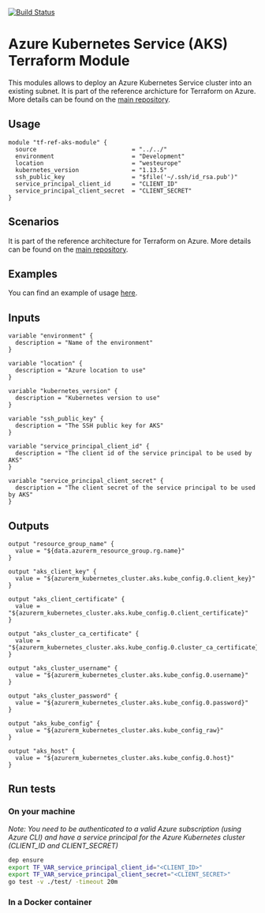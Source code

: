 [![Build Status](https://dev.azure.com/jcorioland-msft/terraform-azure-reference/_apis/build/status/jcorioland.terraform-azure-ref-aks-module?branchName=master)](https://dev.azure.com/jcorioland-msft/terraform-azure-reference/_build/latest?definitionId=32&branchName=master)

# Azure Kubernetes Service (AKS) Terraform Module

This modules allows to deploy an Azure Kubernetes Service cluster into an existing subnet.
It is part of the reference archicture for Terraform on Azure. More details can be found on the [main repository](https://github.com/jcorioland/terraform-azure-reference). 

## Usage

```hcl
module "tf-ref-aks-module" {
  source                           = "../../"
  environment                      = "Development"
  location                         = "westeurope"
  kubernetes_version               = "1.13.5"
  ssh_public_key                   = "$file('~/.ssh/id_rsa.pub')"
  service_principal_client_id      = "CLIENT_ID"
  service_principal_client_secret  = "CLIENT_SECRET"
}
```

## Scenarios

It is part of the reference architecture for Terraform on Azure. More details can be found on the [main repository](https://github.com/jcorioland/terraform-azure-reference). 

## Examples

You can find an example of usage [here](examples/).

## Inputs

```hcl
variable "environment" {
  description = "Name of the environment"
}

variable "location" {
  description = "Azure location to use"
}

variable "kubernetes_version" {
  description = "Kubernetes version to use"
}

variable "ssh_public_key" {
  description = "The SSH public key for AKS"
}

variable "service_principal_client_id" {
  description = "The client id of the service principal to be used by AKS"
}

variable "service_principal_client_secret" {
  description = "The client secret of the service principal to be used by AKS"
}
```

## Outputs

```hcl
output "resource_group_name" {
  value = "${data.azurerm_resource_group.rg.name}"
}

output "aks_client_key" {
  value = "${azurerm_kubernetes_cluster.aks.kube_config.0.client_key}"
}

output "aks_client_certificate" {
  value = "${azurerm_kubernetes_cluster.aks.kube_config.0.client_certificate}"
}

output "aks_cluster_ca_certificate" {
  value = "${azurerm_kubernetes_cluster.aks.kube_config.0.cluster_ca_certificate}"
}

output "aks_cluster_username" {
  value = "${azurerm_kubernetes_cluster.aks.kube_config.0.username}"
}

output "aks_cluster_password" {
  value = "${azurerm_kubernetes_cluster.aks.kube_config.0.password}"
}

output "aks_kube_config" {
  value = "${azurerm_kubernetes_cluster.aks.kube_config_raw}"
}

output "aks_host" {
  value = "${azurerm_kubernetes_cluster.aks.kube_config.0.host}"
}
```

## Run tests

### On your machine

*Note: You need to be authenticated to a valid Azure subscription (using Azure CLI) and have a service principal for the Azure Kubernetes cluster (CLIENT_ID and CLIENT_SECRET)*

```bash
dep ensure
export TF_VAR_service_principal_client_id="<CLIENT_ID>"
export TF_VAR_service_principal_client_secret="<CLIENT_SECRET>"
go test -v ./test/ -timeout 20m
```

### In a Docker container

